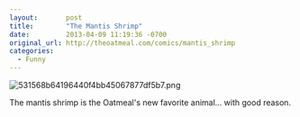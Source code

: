 ```yaml
---
layout:       post
title:        "The Mantis Shrimp"
date:         2013-04-09 11:19:36 -0700
original_url: http://theoatmeal.com/comics/mantis_shrimp
categories:
  - Funny
---
```


  ![531568b64196440f4bb45067877df5b7.png](/attachments/531568b64196440f4bb45067877df5b7/image.png) 

 The mantis shrimp is the Oatmeal's new favorite animal… with good reason.

